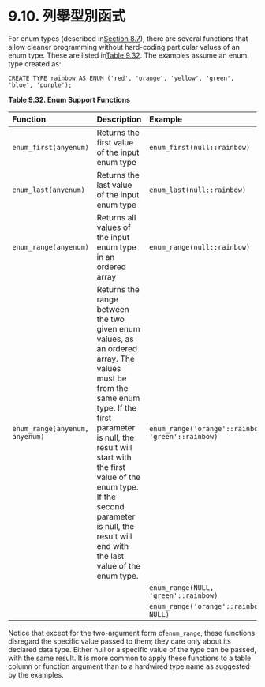 # 9.10. 列舉型別函式

For enum types \(described in[Section 8.7](https://www.postgresql.org/docs/10/static/datatype-enum.html)\), there are several functions that allow cleaner programming without hard-coding particular values of an enum type. These are listed in[Table 9.32](https://www.postgresql.org/docs/10/static/functions-enum.html#functions-enum-table). The examples assume an enum type created as:

```text
CREATE TYPE rainbow AS ENUM ('red', 'orange', 'yellow', 'green', 'blue', 'purple');
```

**Table 9.32. Enum Support Functions**

| Function | Description | Example | Example Result |
| :--- | :--- | :--- | :--- |
| `enum_first(anyenum)` | Returns the first value of the input enum type | `enum_first(null::rainbow)` | `red` |
| `enum_last(anyenum)` | Returns the last value of the input enum type | `enum_last(null::rainbow)` | `purple` |
| `enum_range(anyenum)` | Returns all values of the input enum type in an ordered array | `enum_range(null::rainbow)` | `{red,orange,yellow,green,blue,purple}` |
| `enum_range(anyenum, anyenum)` | Returns the range between the two given enum values, as an ordered array. The values must be from the same enum type. If the first parameter is null, the result will start with the first value of the enum type. If the second parameter is null, the result will end with the last value of the enum type. | `enum_range('orange'::rainbow, 'green'::rainbow)` | `{orange,yellow,green}` |
|  |  | `enum_range(NULL, 'green'::rainbow)` | `{red,orange,yellow,green}` |
|  |  | `enum_range('orange'::rainbow, NULL)` | `{orange,yellow,green,blue,purple}` |

Notice that except for the two-argument form of`enum_range`, these functions disregard the specific value passed to them; they care only about its declared data type. Either null or a specific value of the type can be passed, with the same result. It is more common to apply these functions to a table column or function argument than to a hardwired type name as suggested by the examples.

